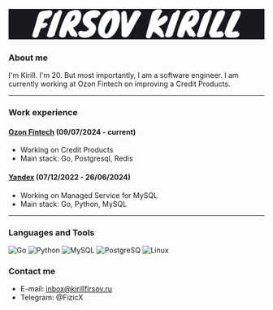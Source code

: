 ![Header](https://github.com/Fizic/Fizic/blob/main/assets/Firsov%20Kirill.png?raw=true)

### About me
I'm Kirill. I'm 20. But most importantly, I am a software engineer. I am currently working at Ozon Fintech on improving a Credit Products.

---

### Work experience

#### [Ozon Fintech](https://finance.ozon.ru/) (09/07/2024 - current)

- Working on Credit Products
- Main stack: Go, Postgresql, Redis

#### [Yandex](https://ya.ru) (07/12/2022 - 26/06/2024)

- Working on Managed Service for MySQL
- Main stack: Go, Python, MySQL

---

### Languages and Tools
![Go](https://img.shields.io/badge/-go-090909?style=for-the-badge&logo=Go)
![Python](https://img.shields.io/badge/-Python-090909?style=for-the-badge&logo=Python)
![MySQL](https://img.shields.io/badge/-mysql-090909?style=for-the-badge&logo=mysql)
![PostgreSQ](https://img.shields.io/badge/-PostgreSQL-090909?style=for-the-badge&logo=PostgreSQL)
![Linux](https://img.shields.io/badge/-Linux-090909?style=for-the-badge&logo=Linux)

### Contact me
- E-mail: inbox@kirillfirsov.ru
- Telegram: @FizicX
